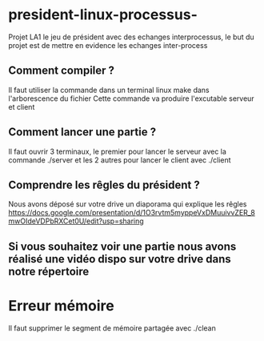 # president-linux-processus-

Projet LA1 le jeu de président avec des echanges interprocessus, le but du projet est de mettre en evidence les echanges inter-process

## Comment compiler ? 
Il faut utiliser la commande dans un terminal linux make dans l'arborescence du fichier
Cette commande va produire l'excutable serveur et client

## Comment lancer une partie ? 
Il faut ouvrir 3 terminaux, le premier pour lancer le serveur avec la commande ./server et les 2 autres pour lancer le client avec ./client

## Comprendre les rêgles du président ? 

Nous avons déposé sur votre drive un diaporama qui explique les rêgles
https://docs.google.com/presentation/d/1O3rvtm5myppeVxDMuuivvZER_8mwOIdeVDPbRXCet0U/edit?usp=sharing 

## Si vous souhaitez voir une partie nous avons réalisé une vidéo dispo sur votre drive dans notre répertoire

# Erreur mémoire 

Il faut supprimer le segment de mémoire partagée avec ./clean 
